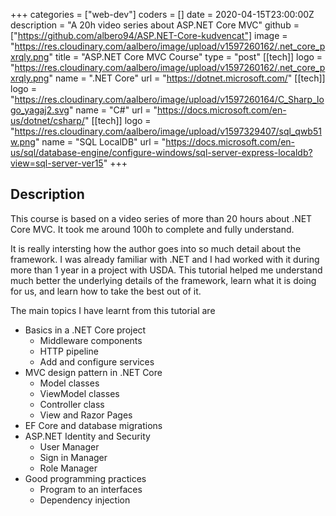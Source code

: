 +++
categories = ["web-dev"]
coders = []
date = 2020-04-15T23:00:00Z
description = "A 20h video series about ASP.NET Core MVC"
github = ["https://github.com/albero94/ASP.NET-Core-kudvencat"]
image = "https://res.cloudinary.com/aalbero/image/upload/v1597260162/.net_core_pxrqly.png"
title = "ASP.NET Core MVC Course"
type = "post"
[[tech]]
logo = "https://res.cloudinary.com/aalbero/image/upload/v1597260162/.net_core_pxrqly.png"
name = ".NET Core"
url = "https://dotnet.microsoft.com/"
[[tech]]
logo = "https://res.cloudinary.com/aalbero/image/upload/v1597260164/C_Sharp_logo_yagaj2.svg"
name = "C#"
url = "https://docs.microsoft.com/en-us/dotnet/csharp/"
[[tech]]
logo = "https://res.cloudinary.com/aalbero/image/upload/v1597329407/sql_qwb51w.png"
name = "SQL LocalDB"
url = "https://docs.microsoft.com/en-us/sql/database-engine/configure-windows/sql-server-express-localdb?view=sql-server-ver15"
+++

## Description
This course is based on a video series of more than 20 hours about .NET Core MVC. It took me around 100h to complete and fully understand.

It is really intersting how the author goes into so much detail about the framework. I was already familiar with .NET and I had worked with it during more than 1 year in a project with USDA. This tutorial helped me understand much better the underlying details of the framework, learn what it is doing for us, and learn how to take the best out of it.

The main topics I have learnt from this tutorial are
* Basics in a .NET Core project
  * Middleware components
  * HTTP pipeline
  * Add and configure services
* MVC design pattern in .NET Core
  * Model classes
  * ViewModel classes
  * Controller class
  * View and Razor Pages
* EF Core and database migrations
* ASP.NET Identity and Security
  * User Manager
  * Sign in Manager
  * Role Manager
* Good programming practices
  * Program to an interfaces
  * Dependency injection
